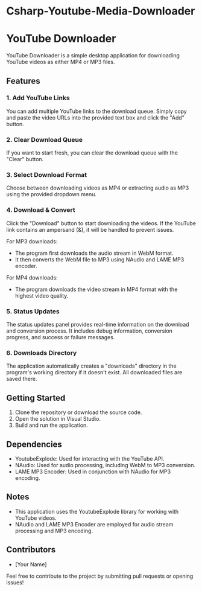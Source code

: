 # Csharp-Youtube-Media-Downloader
# YouTube Downloader

YouTube Downloader is a simple desktop application for downloading YouTube videos as either MP4 or MP3 files.

## Features

### 1. Add YouTube Links
You can add multiple YouTube links to the download queue. Simply copy and paste the video URLs into the provided text box and click the "Add" button.

### 2. Clear Download Queue
If you want to start fresh, you can clear the download queue with the "Clear" button.

### 3. Select Download Format
Choose between downloading videos as MP4 or extracting audio as MP3 using the provided dropdown menu.

### 4. Download & Convert
Click the "Download" button to start downloading the videos. If the YouTube link contains an ampersand (&), it will be handled to prevent issues.

For MP3 downloads:
- The program first downloads the audio stream in WebM format.
- It then converts the WebM file to MP3 using NAudio and LAME MP3 encoder.

For MP4 downloads:
- The program downloads the video stream in MP4 format with the highest video quality.

### 5. Status Updates
The status updates panel provides real-time information on the download and conversion process. It includes debug information, conversion progress, and success or failure messages.

### 6. Downloads Directory
The application automatically creates a "downloads" directory in the program's working directory if it doesn't exist. All downloaded files are saved there.

## Getting Started

1. Clone the repository or download the source code.
2. Open the solution in Visual Studio.
3. Build and run the application.

## Dependencies

- YoutubeExplode: Used for interacting with the YouTube API.
- NAudio: Used for audio processing, including WebM to MP3 conversion.
- LAME MP3 Encoder: Used in conjunction with NAudio for MP3 encoding.

## Notes

- This application uses the YoutubeExplode library for working with YouTube videos.
- NAudio and LAME MP3 Encoder are employed for audio stream processing and MP3 encoding.

## Contributors

- [Your Name]

Feel free to contribute to the project by submitting pull requests or opening issues!

